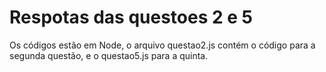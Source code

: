 # Respotas das questoes 2 e 5
Os códigos estão em Node, o arquivo questao2.js contém o código para a segunda questão, e o questao5.js para a quinta.
